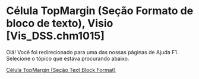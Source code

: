 
# Célula TopMargin (Seção Formato de bloco de texto), Visio [Vis_DSS.chm1015]

Olá! Você foi redirecionado para uma das nossas páginas de Ajuda F1. Selecione o tópico que estava procurando abaixo.

[Célula TopMargin (Seção Text Block Format)](http://msdn.microsoft.com/library/c599b444-4d0e-a855-b04b-dd9dcaedf263%28Office.15%29.aspx)
